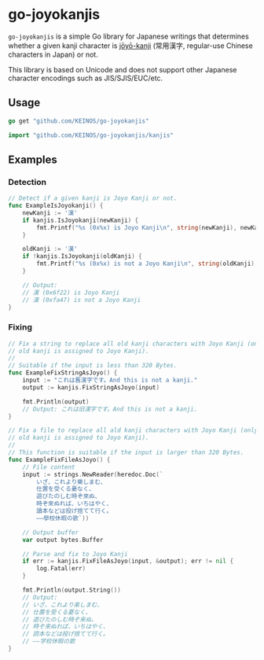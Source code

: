 # go-joyokanjis

`go-joyokanjis` is a simple Go library for Japanese writings that determines whether a given kanji character is [jōyō-kanji](https://en.wikipedia.org/wiki/J%C5%8Dy%C5%8D_kanji) (常用漢字, regular-use Chinese characters in Japan) or not.

This library is based on Unicode and does not support other Japanese character encodings such as JIS/SJIS/EUC/etc.

## Usage

```go
go get "github.com/KEINOS/go-joyokanjis"
```

```go
import "github.com/KEINOS/go-joyokanjis/kanjis"
```

## Examples

### Detection

```go
// Detect if a given kanji is Joyo Kanji or not.
func ExampleIsJoyokanji() {
    newKanji := '漢'
    if kanjis.IsJoyokanji(newKanji) {
        fmt.Printf("%s (0x%x) is Joyo Kanji\n", string(newKanji), newKanji)
    }

    oldKanji := '漢'
    if !kanjis.IsJoyokanji(oldKanji) {
        fmt.Printf("%s (0x%x) is not a Joyo Kanji\n", string(oldKanji), oldKanji)
    }

    // Output:
    // 漢 (0x6f22) is Joyo Kanji
    // 漢 (0xfa47) is not a Joyo Kanji
}
```

### Fixing

```go
// Fix a string to replace all old kanji characters with Joyo Kanji (only if the
// old kanji is assigned to Joyo Kanji).
//
// Suitable if the input is less than 320 Bytes.
func ExampleFixStringAsJoyo() {
    input := "これは舊漢字です。And this is not a kanji."
    output := kanjis.FixStringAsJoyo(input)

    fmt.Println(output)
    // Output: これは旧漢字です。And this is not a kanji.
}
```

```go
// Fix a file to replace all ald kanji characters with Joyo Kanji (only if the
// old kanji is assigned to Joyo Kanji).
//
// This function is suitable if the input is larger than 320 Bytes.
func ExampleFixFileAsJoyo() {
    // File content
    input := strings.NewReader(heredoc.Doc(`
        いざ、これより樂しまむ、
        仕置を受くる憂なく、
        遊びたのしむ時ぞ來ぬ、
        時ぞ來ぬれば、いちはやく、
        讀本などは投げ捨てて行く。
        ――學校休暇の歌`))

    // Output buffer
    var output bytes.Buffer

    // Parse and fix to Joyo Kanji
    if err := kanjis.FixFileAsJoyo(input, &output); err != nil {
        log.Fatal(err)
    }

    fmt.Println(output.String())
    // Output:
    // いざ、これより楽しまむ、
    // 仕置を受くる憂なく、
    // 遊びたのしむ時ぞ来ぬ、
    // 時ぞ来ぬれば、いちはやく、
    // 読本などは投げ捨てて行く。
    // ――学校休暇の歌
}
```
